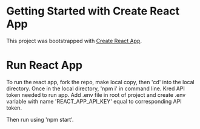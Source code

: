 # Getting Started with Create React App

This project was bootstrapped with [Create React App](https://github.com/facebook/create-react-app).

# Run React App

To run the react app, fork the repo, make local copy, then 'cd' into the local directory.
Once in the local directory, 'npm i' in command line. Kred API token needed to run app. Add .env file in root of project and create .env variable with name 'REACT_APP_API_KEY' equal to corresponding API token.

Then run using 'npm start'.
